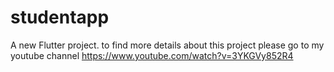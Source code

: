 # studentapp

A new Flutter project.
to find more details about this project please go to my youtube channel 
https://www.youtube.com/watch?v=3YKGVy852R4
